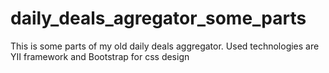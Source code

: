 # daily_deals_agregator_some_parts
This is some parts of my old daily deals aggregator.
Used technologies are YII framework and Bootstrap for css design
